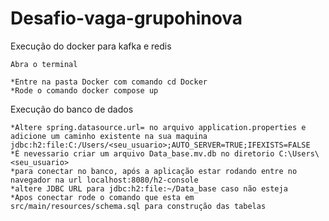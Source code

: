 # Desafio-vaga-grupohinova

Execução do docker para kafka e redis

    Abra o terminal

    *Entre na pasta Docker com comando cd Docker
    *Rode o comando docker compose up


Execução do banco de dados

    *Altere spring.datasource.url= no arquivo application.properties e adicione um caminho existente na sua maquina jdbc:h2:file:C:/Users/<seu_usuario>;AUTO_SERVER=TRUE;IFEXISTS=FALSE
    *É nevessario criar um arquivo Data_base.mv.db no diretorio C:\Users\<seu_usuario>
    *para conectar no banco, após a aplicação estar rodando entre no navegador na url localhost:8080/h2-console
    *altere JDBC URL para jdbc:h2:file:~/Data_base caso não esteja
    *Apos conectar rode o comando que esta em src/main/resources/schema.sql para construção das tabelas
